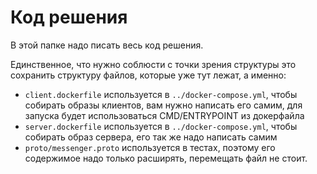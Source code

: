 # Код решения

В этой папке надо писать весь код решения.

Единственное, что нужно соблюсти с точки зрения структуры это сохранить структуру файлов, которые уже тут лежат, а именно:
- `client.dockerfile` используется в `../docker-compose.yml`, чтобы собирать образы клиентов, вам нужно написать его самим, для запуска будет использоваться CMD/ENTRYPOINT из докерфайла
- `server.dockerfile` используется в `../docker-compose.yml`, чтобы собирать образ сервера, его так же надо написать самим
- `proto/messenger.proto` используется в тестах, поэтому его содержимое надо только расширять, перемещать файл не стоит.